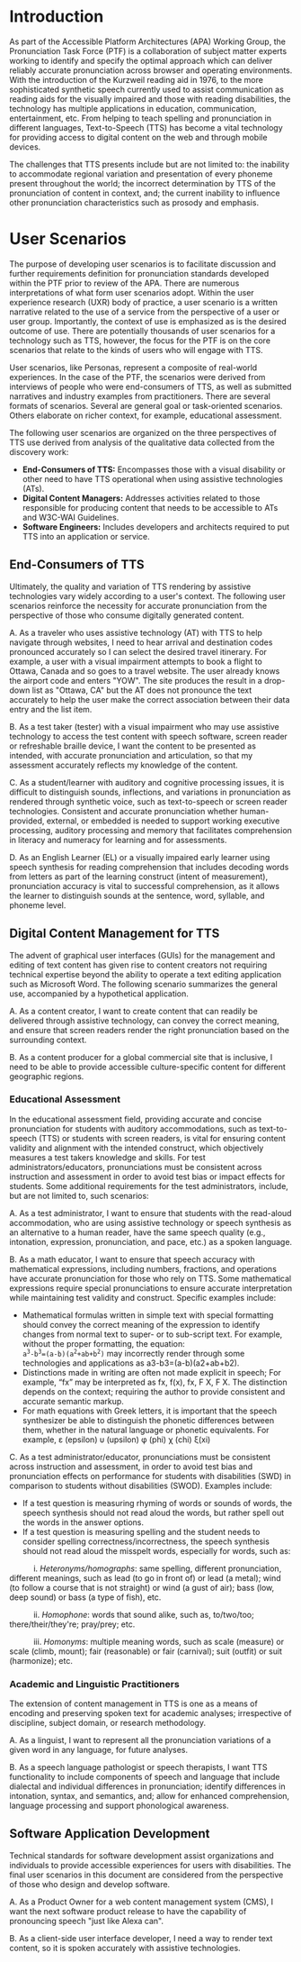 # Introduction

As part of the Accessible Platform Architectures (APA) Working Group, the Pronunciation Task Force (PTF) is a collaboration of subject matter experts working to identify and specify the optimal approach which can deliver reliably accurate pronunciation across browser and operating environments. With the introduction of the Kurzweil reading aid in 1976, to the more sophisticated synthetic speech currently used to assist communication as reading aids for the visually impaired and those with reading disabilities, the technology has multiple applications in education, communication, entertainment, etc. From helping to teach spelling and pronunciation in different languages, Text-to-Speech (TTS) has become a vital technology for providing access to digital content on the web and through mobile devices.

The challenges that TTS presents include but are not limited to: the inability to accommodate regional variation and presentation of every phoneme present throughout the world; the incorrect determination by TTS of the pronunciation of content in context, and; the current inability to influence other pronunciation characteristics such as prosody and emphasis.

# User Scenarios
The purpose of developing user scenarios is to facilitate discussion and further requirements definition for pronunciation standards developed within the PTF prior to review of the APA. There are numerous interpretations of what form user scenarios adopt. Within the user experience research (UXR) body of practice, a user scenario is a written narrative related to the use of a service from the perspective of a user or user group. Importantly, the context of use is emphasized as is the desired outcome of use. There are potentially thousands of user scenarios for a technology such as TTS, however, the focus for the PTF is on the core scenarios that relate to the kinds of users who will engage with TTS.

User scenarios, like Personas, represent a composite of real-world experiences. In the case of the PTF, the scenarios were derived from interviews of people who were end-consumers of TTS, as well as submitted narratives and industry examples from practitioners. There are several formats of scenarios. Several are general goal or task-oriented scenarios. Others elaborate on richer context, for example, educational assessment.

The following user scenarios are organized on the three perspectives of TTS use derived from analysis of the qualitative data collected from the discovery work:

+ **End-Consumers of TTS:** Encompasses those with a visual disability or other need to have TTS operational when using assistive technologies (ATs).
+ **Digital Content Managers:** Addresses activities related to those responsible for producing content that needs to be accessible to ATs and W3C-WAI Guidelines.
+ **Software Engineers:** Includes developers and architects required to put TTS into an application or service.

## End-Consumers of TTS
Ultimately, the quality and variation of TTS rendering by assistive technologies vary widely according to a user's context. The following user scenarios reinforce the necessity for accurate pronunciation from the perspective of those who consume digitally generated content.

A.	As a traveler who uses assistive technology (AT) with TTS to help navigate through websites, I need to hear arrival and destination codes pronounced accurately so I can select the desired travel itinerary. For example, a user with a visual impairment attempts to book a flight to Ottawa, Canada and so goes to a travel website. The user already knows the airport code and enters "YOW". The site produces the result in a drop-down list as "Ottawa, CA" but the AT does not pronounce the text accurately to help the user make the correct association between their data entry and the list item. 

B.	As a test taker (tester) with a visual impairment who may use assistive technology to access the test content with speech software, screen reader or refreshable braille device, I want the content to be presented as intended, with accurate pronunciation and articulation, so that my assessment accurately reflects my knowledge of the content.

C.	As a student/learner with auditory and cognitive processing issues, it is difficult to distinguish sounds, inflections, and variations in pronunciation as rendered through synthetic voice, such as text-to-speech or screen reader technologies. Consistent and accurate pronunciation whether human-provided, external, or embedded is needed to support working executive processing, auditory processing and memory that facilitates comprehension in literacy and numeracy for learning and for assessments.

D.	As an English Learner (EL) or a visually impaired early learner using speech synthesis for reading comprehension that includes decoding words from letters as part of the learning construct (intent of measurement), pronunciation accuracy is vital to successful comprehension, as it allows the learner to distinguish sounds at the sentence, word, syllable, and phoneme level.

## Digital Content Management for TTS
The advent of graphical user interfaces (GUIs) for the management and editing of text content has given rise to content creators not requiring technical expertise beyond the ability to operate a text editing application such as Microsoft Word. The following scenario summarizes the general use, accompanied by a hypothetical application. 

A.	As a content creator, I want to create content that can readily be delivered through assistive technology, can convey the correct meaning, and ensure that screen readers render the right pronunciation based on the surrounding context. 

B.	As a content producer for a global commercial site that is inclusive, I need to be able to provide accessible culture-specific content for different geographic regions.

### Educational Assessment
In the educational assessment field, providing accurate and concise pronunciation for students with auditory accommodations, such as text-to-speech (TTS) or students with screen readers, is vital for ensuring content validity and alignment with the intended construct, which objectively measures a test takers knowledge and skills. For test administrators/educators, pronunciations must be consistent across instruction and assessment in order to avoid test bias or impact effects for students. Some additional requirements for the test administrators, include, but are not limited to, such scenarios:

A.	As a test administrator, I want to ensure that students with the read-aloud accommodation, who are using assistive technology or speech synthesis as an alternative to a human reader, have the same speech quality (e.g., intonation, expression, pronunciation, and pace, etc.) as a spoken language.

B.	As a math educator, I want to ensure that speech accuracy with mathematical expressions, including numbers, fractions, and operations have accurate pronunciation for those who rely on TTS. Some mathematical expressions require special pronunciations to ensure accurate interpretation while maintaining test validity and construct. Specific examples include:

+ Mathematical formulas written in simple text with special formatting should convey the correct meaning of the expression to identify changes from normal text to super- or to sub-script text. For example, without the proper formatting, the equation:
<code>&nbsp;&nbsp;&nbsp; a<sup>3</sup>-b<sup>3</sup>=(a-b)(a<sup>2</sup>+ab+b<sup>2</sup>)</code> may incorrectly render through some technologies and applications as a3-b3=(a-b)(a2+ab+b2).
+ Distinctions made in writing are often not made explicit in speech; For example, “fx” may be interpreted as fx, f(x), fx, F X, F X. The distinction depends on the context; requiring the author to provide consistent and accurate semantic markup.
+ For math equations with Greek letters, it is important that the speech synthesizer be able to distinguish the phonetic differences between them, whether in the natural language or phonetic equivalents. For example, ε (epsilon) υ (upsilon) φ (phi) χ (chi) ξ(xi)
 
C.	As a test administrator/educator, pronunciations must be consistent across instruction and assessment, in order to avoid test bias and pronunciation effects on performance for students with disabilities (SWD) in comparison to students without disabilities (SWOD). Examples include:

+ If a test question is measuring rhyming of words or sounds of words, the speech synthesis should not read aloud the words, but rather spell out the words in the answer options.
+ If a test question is measuring spelling and the student needs to consider spelling correctness/incorrectness, the speech synthesis should not read aloud the misspelt words, especially for words, such as:

<code>&nbsp;&nbsp;&nbsp;&nbsp;&nbsp;&nbsp;</code>i. *Heteronyms/homographs*: same spelling, different pronunciation, different meanings, such as lead (to go in front of) or lead (a metal); wind (to follow a course that is not straight) or wind (a gust of air); bass (low, deep sound) or bass (a type of fish), etc.

<code>&nbsp;&nbsp;&nbsp;&nbsp;&nbsp;&nbsp;</code>ii. *Homophone*: words that sound alike, such as, to/two/too; there/their/they're; pray/prey; etc.

<code>&nbsp;&nbsp;&nbsp;&nbsp;&nbsp;&nbsp;</code>iii. *Homonyms*: multiple meaning words, such as scale (measure) or scale (climb, mount); fair (reasonable) or fair (carnival); suit (outfit) or suit (harmonize); etc.

### Academic and Linguistic Practitioners 
The extension of content management in TTS is one as a means of encoding and preserving spoken text for academic analyses; irrespective of discipline, subject domain, or research methodology.

A.	As a linguist, I want to represent all the pronunciation variations of a given word in any language, for future analyses.

B.	As a speech language pathologist or speech therapists, I want TTS functionality to include components of speech and language that include dialectal and individual differences in pronunciation; identify differences in intonation, syntax, and semantics, and; allow for enhanced comprehension, language processing and support phonological awareness.

## Software Application Development
Technical standards for software development assist organizations and individuals to provide accessible experiences for users with disabilities. The final user scenarios in this document are considered from the perspective of those who design and develop software. 

A.	As a Product Owner for a web content management system (CMS), I want the next software product release to have the capability of pronouncing speech "just like Alexa can".

B.	As a client-side user interface developer, I need a way to render text content, so it is spoken accurately with assistive technologies. 





